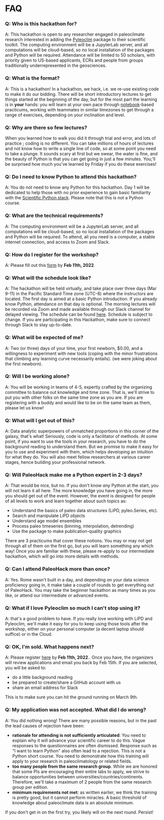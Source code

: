 # FAQ

### Q: Who is this hackathon for?

A: This hackathon is open to any researcher engaged in paleoclimate research interested in adding the [Pyleoclim](https://pyleoclim-util.readthedocs.io/en/stable/) package to their scientific toolkit. The computing environment will be a JupyterLab server, and all computations will be cloud-based, so no local installation of the packages and Python will be required. Attendance will be limited to 50 scholars, with priority given to US-based applicants, ECRs and people from groups traditionally underrepresented in the geosciences.

### Q: What is the format?

A: This is a hackathon! In a hackathon, we hack, i.e. we re-use existing code to make it do our bidding. There will be short introductory lectures to get things started at the beginning of the day, but for the most part the learning is in **your** hands: you will learn at your own pace through [notebook](https://jupyter.org)-based practicums, working with teammates in similar timezones to get through a range of exercises, depending on your inclination and level.

### Q: Why are there so few lectures?

When you learned how to walk you did it through trial and error, and lots of practice ; coding is no different. You can take millions of hours of lectures and not know how to write a single line of code, so at some point you need to take a plunge. It sounds scary at first but we swear, the water is fine, and the beauty of Python is that you can get going in just a few minutes. You;’ll be surprised how much you’ve learned by Friday if you do these exercises!

### Q: Do I need to know Python to attend this hackathon?

A: You do not need to know any Python for this hackathon. Day 1 will be dedicated to help those with no prior experience to gain basic familiarity with the [Scientific Python stack](https://barbagroup.github.io/essential_skills_RRC/jupyter/1/). Please note that this is not a Python course.

### Q: What are the technical requirements?

A: The computing environment will be a JupyterLab server, and all computations will be cloud-based, so no local installation of the packages and Python will be required. To attend, all you need is a computer, a stable internet connection, and access to Zoom and Slack.

### Q: How do I register for the workshop?

A: Please fill out this [form](https://forms.gle/MxfsVJhaa25YtiMe7) by **Feb 11th, 2022**.

### Q: What will the schedule look like?

A: The hackathon will be held virtually, and take place over three days (Mar 9-11) in the Pacific Standard Time zone (UTC-8) where the instructors are located. The first day is aimed at a basic Python introduction. If you already know Python, attendance on that day is optional. The morning lectures will be recorded via Zoom and made available through our Slack channel for delayed viewing. The schedule can be found [here](https://linkedearth.github.io/paleoHackathon/schedule). Schedule is subject to change. If you are participating in this Hackathon, make sure to connect through Slack to stay up-to-date.

### Q: What will be expected of me?

A: Two (or three) days of your time, your first newborn, $0.00, and a willingness to experiment with new tools (coping with the minor frustrations that climbing any learning curve necessarily entails). (we were joking about the first newborn).

### Q: Will I be working alone?
A: You will be working in teams of 4-5, expertly crafted by the organizing committee to balance out knowledge and time zone. That is, we'll strive to put you with other folks on the same time zone as you are. If you are registering with a buddy and would like to be on the same team as them, please let us know!

### Q: What will I get out of this?

A: Data analytic superpowers of unmatched proportions in this corner of the galaxy, that's what! Seriously, code is only a facilitator of methods. At some point, if you want to use the tools in your research, you have to do the background reading to understand them. But we promise to make it easy for you to use and experiment with them, which helps developing an intuition for what they do.  You will also meet fellow researchers at various career stages, hence building your professional network.

### Q: Will PaleoHack make me a Python expert in 2-3 days?

A: That would be nice, but no. If you don't know *any* Python at the start, you will not learn it all here. The more knowledge you have going in, the more you should get out of the event. However, the event is designed for people of all levels to work and learn together about such topics as:
- Understand the basics of paleo data structures (LiPD, pyleo.Series, etc).
- Search and manipulate LiPD objects
- Understand age model ensembles
- Process paleo timeseries (binning, interpolation, detrending)
- Use the package to make publication-quality graphics

There are 3 practicums that cover these notions. You may or may not get through all of them on the first go, but you will learn something any which way! Once you are familiar with these, please re-apply to our intermediate hackathon, which will go into more details with methods.

### Q: Can I attend PaleoHack more than once?

A: Yes. Rome wasn't built in a day, and depending on your data science proficiency going in, it make take a couple of rounds to get everything out of PaleoHack. You may take the beginner hackathon as many times as you like, or attend our intermediate or advanced events.  

### Q: What if I love Pyleoclim so much I can't stop using it?

A: that's a good problem to have. If you really love working with LiPD and Pyleoclim, we'll make it easy for you to keep using those tools after the workshop, either on your personal computer (a decent laptop should suffice) or in the Cloud.

### Q: OK, I'm sold. What happens next?

A: Please register [here](https://forms.gle/MxfsVJhaa25YtiMe7) by **Feb 11th, 2022**.. Once you have, the organizers will review applications and email you back by Feb 15th. If you are selected, you will be asked to:
- do a little background reading
- be prepared to create/share a GitHub account with us
- share an email address for Slack

This is to make sure you can hit the ground running on March 9th.

### Q: My application was not accepted. What did I do wrong?
A: You did nothing wrong! There are many possible reasons, but in the past the lead causes of rejection have been:
- __rationale for attending is not sufficiently articulated__: You need to explain why it will advance your scientific career to do this. Vague responses to the questionnaires are often dismissed. Response such as "I want to learn Python" also often lead to a rejection. This is not a Python short course. You need to demonstrate how this training will apply to your research in paleoclimatology or related fields.
- __too many people from the same research group__. While we are honored that some PIs are encouraging their entire labs to apply, we strive to balance opportunities between universities/countries/continents. Therefore, we'll take a maximum of 2 people from the same research group per edition.
- __minimum requirements not met__: as written earlier, we think the training is pretty good, but it cannot perform miracles. A basic threshold of knowledge about paleoclimate data is an absolute minimum.

If you don't get in on the first try, you likely will on the next round. Persist!
